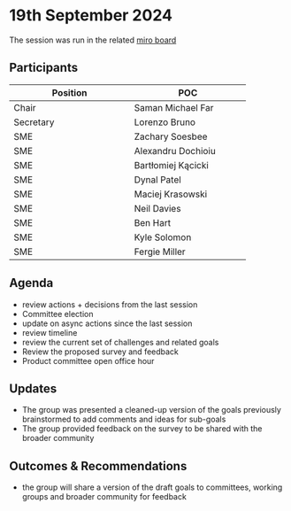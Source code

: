 # 19th September 2024

The session was run in the related [miro board](https://miro.com/app/board/uXjVKro\_lxs=/)

## Participants

<table><thead><tr><th width="202">Position</th><th width="194">POC</th></tr></thead><tbody><tr><td>Chair</td><td>Saman Michael Far</td></tr><tr><td>Secretary</td><td>Lorenzo Bruno</td></tr><tr><td>SME</td><td>Zachary Soesbee</td></tr><tr><td>SME</td><td>Alexandru Dochioiu</td></tr><tr><td>SME</td><td>Bartłomiej Kącicki</td></tr><tr><td>SME</td><td>Dynal Patel</td></tr><tr><td>SME</td><td>Maciej Krasowski</td></tr><tr><td>SME</td><td>Neil Davies</td></tr><tr><td>SME</td><td>Ben Hart</td></tr><tr><td>SME</td><td>Kyle Solomon</td></tr><tr><td>SME</td><td>Fergie Miller</td></tr></tbody></table>

## Agenda

* review actions + decisions from the last session
* Committee election
* update on async actions since the last session
* review timeline
* review the current set of challenges and related goals
* Review the proposed survey and feedback
* Product committee open office hour

## Updates

* The group was presented a cleaned-up version of the goals previously brainstormed to add comments and ideas for sub-goals
* The group provided feedback on the survey to be shared with the broader community

## Outcomes & Recommendations

* the group will share a version of the draft goals to committees, working groups and broader community for feedback
